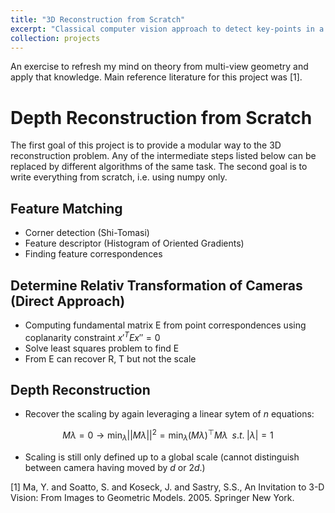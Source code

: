 ```yaml
---
title: "3D Reconstruction from Scratch"
excerpt: "Classical computer vision approach to detect key-points in a pair of images; establish correspondences between key-points in both images; compute the essential matrix and finally recover 3D coordinates of key-points.<br/><img width=800px src='/images/key_point_matching.png'>"
collection: projects
---
```


An exercise to refresh my mind on theory from multi-view geometry and apply that knowledge. Main reference literature for this project was [1].

# Depth Reconstruction from Scratch

The first goal of this project is to provide a modular way to the 3D reconstruction problem. Any of the intermediate steps listed below can be replaced by different algorithms of the same task. The second goal is to write everything from scratch, i.e. using numpy only.

## Feature Matching

 - Corner detection (Shi-Tomasi)
 - Feature descriptor (Histogram of Oriented Gradients)
 - Finding feature correspondences

## Determine Relativ Transformation of Cameras (Direct Approach)

 - Computing fundamental matrix E from point correspondences using coplanarity constraint $x'^T E x'' = 0$
 - Solve least squares problem to find E
 - From E can recover R, T but not the scale

## Depth Reconstruction

 - Recover the scaling by again leveraging a linear sytem of $n$ equations:

$$  M \lambda = 0 \rightarrow  \min_{\lambda} || M \lambda ||^2 = \min_{\lambda} (M \lambda)^{\top} M \lambda \;\; s.t. \; |\lambda| = 1 $$

- Scaling is still only defined up to a global scale (cannot distinguish between camera having moved by $d$ or $2d$.)

[1] Ma, Y. and Soatto, S. and Koseck, J. and Sastry, S.S., An Invitation to 3-D Vision: From Images to Geometric Models. 2005. Springer New York.